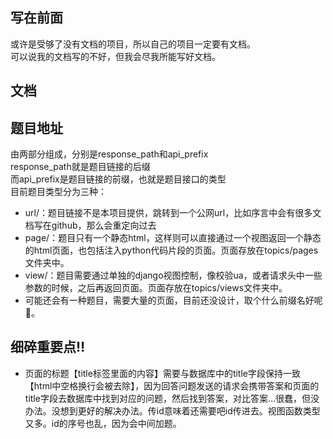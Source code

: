 ## 写在前面
或许是受够了没有文档的项目，所以自己的项目一定要有文档。  
可以说我的文档写的不好，但我会尽我所能写好文档。  
## 文档

## 题目地址

由两部分组成，分别是response_path和api_prefix  
response_path就是题目链接的后缀  
而api_prefix是题目链接的前缀，也就是题目接口的类型  
目前题目类型分为三种：  
- url/：题目链接不是本项目提供，跳转到一个公网url，比如序言中会有很多文档写在github，那么会重定向过去
- page/：题目只有一个静态html，这样则可以直接通过一个视图返回一个静态的html页面，也包括注入python代码片段的页面。页面存放在topics/pages文件夹中。
- view/：题目需要通过单独的django视图控制，像校验ua，或者请求头中一些参数的时候，之后再返回页面。页面存放在topics/views文件夹中。
- 可能还会有一种题目，需要大量的页面，目前还没设计，取个什么前缀名好呢🤔。

## 细碎重要点‼️
- 页面的标题【title标签里面的内容】需要与数据库中的title字段保持一致【html中空格换行会被去除】，因为回答问题发送的请求会携带答案和页面的title字段去数据库中找到对应的问题，然后找到答案，对比答案...很蠢，但没办法。没想到更好的解决办法。传id意味着还需要吧id传进去。视图函数类型又多。id的序号也乱，因为会中间加题。